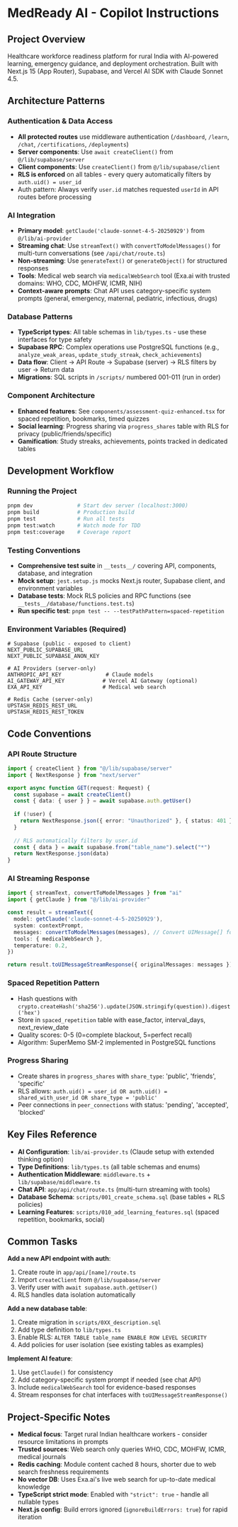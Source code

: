 # MedReady AI - Copilot Instructions

## Project Overview
Healthcare workforce readiness platform for rural India with AI-powered learning, emergency guidance, and deployment orchestration. Built with Next.js 15 (App Router), Supabase, and Vercel AI SDK with Claude Sonnet 4.5.

## Architecture Patterns

### Authentication & Data Access
- **All protected routes** use middleware authentication (`/dashboard`, `/learn`, `/chat`, `/certifications`, `/deployments`)
- **Server components**: Use `await createClient()` from `@/lib/supabase/server`
- **Client components**: Use `createClient()` from `@/lib/supabase/client`
- **RLS is enforced** on all tables - every query automatically filters by `auth.uid() = user_id`
- Auth pattern: Always verify `user.id` matches requested `userId` in API routes before processing

### AI Integration
- **Primary model**: `getClaude('claude-sonnet-4-5-20250929')` from `@/lib/ai-provider`
- **Streaming chat**: Use `streamText()` with `convertToModelMessages()` for multi-turn conversations (see `/api/chat/route.ts`)
- **Non-streaming**: Use `generateText()` or `generateObject()` for structured responses
- **Tools**: Medical web search via `medicalWebSearch` tool (Exa.ai with trusted domains: WHO, CDC, MOHFW, ICMR, NIH)
- **Context-aware prompts**: Chat API uses category-specific system prompts (general, emergency, maternal, pediatric, infectious, drugs)

### Database Patterns
- **TypeScript types**: All table schemas in `lib/types.ts` - use these interfaces for type safety
- **Supabase RPC**: Complex operations use PostgreSQL functions (e.g., `analyze_weak_areas`, `update_study_streak`, `check_achievements`)
- **Data flow**: Client → API Route → Supabase (server) → RLS filters by user → Return data
- **Migrations**: SQL scripts in `/scripts/` numbered 001-011 (run in order)

### Component Architecture
- **Enhanced features**: See `components/assessment-quiz-enhanced.tsx` for spaced repetition, bookmarks, timed quizzes
- **Social learning**: Progress sharing via `progress_shares` table with RLS for privacy (public/friends/specific)
- **Gamification**: Study streaks, achievements, points tracked in dedicated tables

## Development Workflow

### Running the Project
```bash
pnpm dev              # Start dev server (localhost:3000)
pnpm build            # Production build
pnpm test             # Run all tests
pnpm test:watch       # Watch mode for TDD
pnpm test:coverage    # Coverage report
```

### Testing Conventions
- **Comprehensive test suite** in `__tests__/` covering API, components, database, and integration
- **Mock setup**: `jest.setup.js` mocks Next.js router, Supabase client, and environment variables
- **Database tests**: Mock RLS policies and RPC functions (see `__tests__/database/functions.test.ts`)
- **Run specific test**: `pnpm test -- --testPathPattern=spaced-repetition`

### Environment Variables (Required)
```env
# Supabase (public - exposed to client)
NEXT_PUBLIC_SUPABASE_URL
NEXT_PUBLIC_SUPABASE_ANON_KEY

# AI Providers (server-only)
ANTHROPIC_API_KEY              # Claude models
AI_GATEWAY_API_KEY            # Vercel AI Gateway (optional)
EXA_API_KEY                   # Medical web search

# Redis Cache (server-only)
UPSTASH_REDIS_REST_URL
UPSTASH_REDIS_REST_TOKEN
```

## Code Conventions

### API Route Structure
```typescript
import { createClient } from "@/lib/supabase/server"
import { NextResponse } from "next/server"

export async function GET(request: Request) {
  const supabase = await createClient()
  const { data: { user } } = await supabase.auth.getUser()
  
  if (!user) {
    return NextResponse.json({ error: "Unauthorized" }, { status: 401 })
  }
  
  // RLS automatically filters by user.id
  const { data } = await supabase.from("table_name").select("*")
  return NextResponse.json(data)
}
```

### AI Streaming Response
```typescript
import { streamText, convertToModelMessages } from "ai"
import { getClaude } from "@/lib/ai-provider"

const result = streamText({
  model: getClaude('claude-sonnet-4-5-20250929'),
  system: contextPrompt,
  messages: convertToModelMessages(messages), // Convert UIMessage[] format
  tools: { medicalWebSearch },
  temperature: 0.2,
})

return result.toUIMessageStreamResponse({ originalMessages: messages })
```

### Spaced Repetition Pattern
- Hash questions with `crypto.createHash('sha256').update(JSON.stringify(question)).digest('hex')`
- Store in `spaced_repetition` table with ease_factor, interval_days, next_review_date
- Quality scores: 0-5 (0=complete blackout, 5=perfect recall)
- Algorithm: SuperMemo SM-2 implemented in PostgreSQL functions

### Progress Sharing
- Create shares in `progress_shares` with `share_type`: 'public', 'friends', 'specific'
- RLS allows: `auth.uid() = user_id OR auth.uid() = shared_with_user_id OR share_type = 'public'`
- Peer connections in `peer_connections` with status: 'pending', 'accepted', 'blocked'

## Key Files Reference
- **AI Configuration**: `lib/ai-provider.ts` (Claude setup with extended thinking option)
- **Type Definitions**: `lib/types.ts` (all table schemas and enums)
- **Authentication Middleware**: `middleware.ts` + `lib/supabase/middleware.ts`
- **Chat API**: `app/api/chat/route.ts` (multi-turn streaming with tools)
- **Database Schema**: `scripts/001_create_schema.sql` (base tables + RLS policies)
- **Learning Features**: `scripts/010_add_learning_features.sql` (spaced repetition, bookmarks, social)

## Common Tasks

**Add a new API endpoint with auth**:
1. Create route in `app/api/[name]/route.ts`
2. Import `createClient` from `@/lib/supabase/server`
3. Verify user with `await supabase.auth.getUser()`
4. RLS handles data isolation automatically

**Add a new database table**:
1. Create migration in `scripts/0XX_description.sql`
2. Add type definition to `lib/types.ts`
3. Enable RLS: `ALTER TABLE table_name ENABLE ROW LEVEL SECURITY`
4. Add policies for user isolation (see existing tables as examples)

**Implement AI feature**:
1. Use `getClaude()` for consistency
2. Add category-specific system prompt if needed (see chat API)
3. Include `medicalWebSearch` tool for evidence-based responses
4. Stream responses for chat interfaces with `toUIMessageStreamResponse()`

## Project-Specific Notes
- **Medical focus**: Target rural Indian healthcare workers - consider resource limitations in prompts
- **Trusted sources**: Web search only queries WHO, CDC, MOHFW, ICMR, medical journals
- **Redis caching**: Module content cached 8 hours, shorter due to web search freshness requirements
- **No vector DB**: Uses Exa.ai's live web search for up-to-date medical knowledge
- **TypeScript strict mode**: Enabled with `"strict": true` - handle all nullable types
- **Next.js config**: Build errors ignored (`ignoreBuildErrors: true`) for rapid iteration
